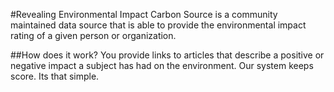 
#Revealing Environmental Impact
Carbon Source is a community maintained data source that is able to provide the environmental impact rating of a given person or organization.

##How does it work?
You provide links to articles that describe a positive or negative impact a subject has had on the environment. Our system keeps score. Its that simple. 
